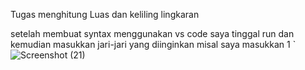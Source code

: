 Tugas menghitung Luas dan keliling lingkaran

setelah membuat syntax menggunakan vs code saya tinggal run dan kemudian masukkan jari-jari yang diinginkan
misal saya masukkan 1
`
![Screenshot (21)](https://user-images.githubusercontent.com/92738041/139528426-de1a4644-b278-4fbc-9813-feafc0fc120e.png)

